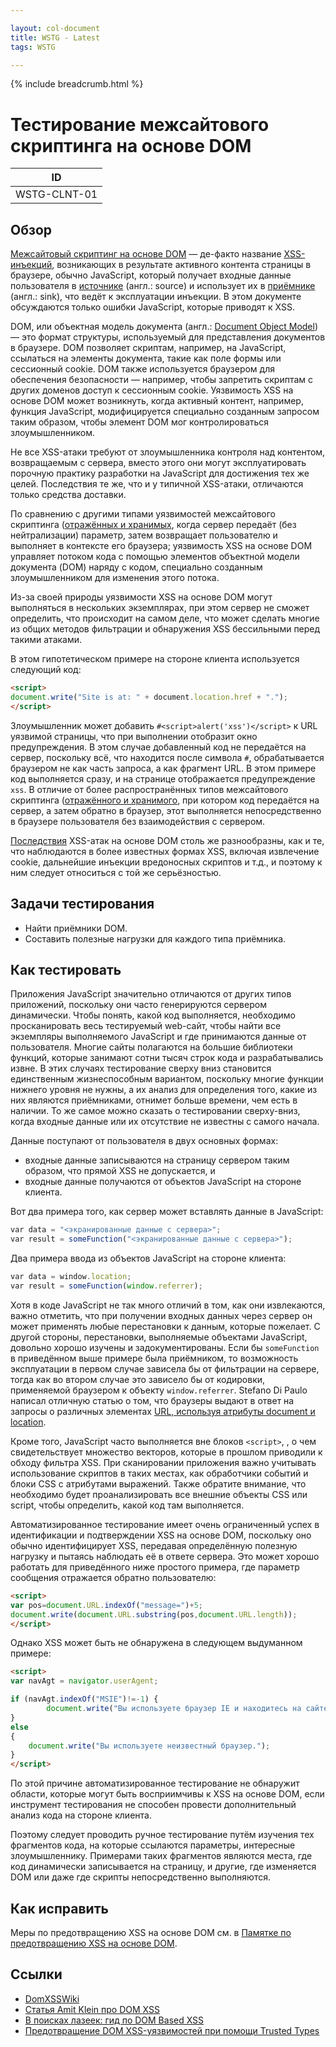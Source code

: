 ```yaml
---

layout: col-document
title: WSTG - Latest
tags: WSTG

---
```


{% include breadcrumb.html %}
# Тестирование межсайтового скриптинга на основе DOM

|ID          |
|------------|
|WSTG-CLNT-01|

## Обзор

[Межсайтовый скриптинг на основе DOM](https://owasp.org/www-community/attacks/DOM_Based_XSS) — де-факто название [XSS-инъекций](https://owasp.org/www-community/attacks/xss/), возникающих в результате активного контента страницы в браузере, обычно JavaScript, который получает входные данные пользователя в [источнике](https://github.com/wisec/domxsswiki/wiki/sources) (англ.: source) и использует их в [приёмнике](https://github.com/wisec/domxsswiki/wiki/Sinks) (англ.: sink), что ведёт к эксплуатации инъекции. В этом документе обсуждаются только ошибки JavaScript, которые приводят к XSS.

DOM, или объектная модель документа (англ.: [Document Object Model](https://ru.wikipedia.org/wiki/Document_Object_Model)) — это формат структуры, используемый для представления документов в браузере. DOM позволяет скриптам, например, на JavaScript, ссылаться на элементы документа, такие как поле формы или сессионный cookie. DOM также используется браузером для обеспечения безопасности — например, чтобы запретить скриптам с других доменов доступ к сессионным cookie. Уязвимость XSS на основе DOM может возникнуть, когда активный контент, например, функция JavaScript, модифицируется специально созданным запросом таким образом, чтобы элемент DOM мог контролироваться злоумышленником.

Не все XSS-атаки требуют от злоумышленника контроля над контентом, возвращаемым с сервера, вместо этого они могут эксплуатировать порочную практику разработки на JavaScript для достижения тех же целей. Последствия те же, что и у типичной XSS-атаки, отличаются только средства доставки.

По сравнению с другими типами уязвимостей межсайтового скриптинга ([отражённых и хранимых](https://owasp.org/www-community/attacks/xss/), когда сервер передаёт (без нейтрализации) параметр, затем возвращает пользователю и выполняет в контексте его браузера; уязвимость XSS на основе DOM управляет потоком кода с помощью элементов объектной модели документа (DOM) наряду с кодом, специально созданным злоумышленником для изменения этого потока.

Из-за своей природы уязвимости XSS на основе DOM могут выполняться в нескольких экземплярах, при этом сервер не сможет определить, что происходит на самом деле, что может сделать многие из общих методов фильтрации и обнаружения XSS бессильными перед такими атаками.

В этом гипотетическом примере на стороне клиента используется следующий код:

```html
<script>
document.write("Site is at: " + document.location.href + ".");
</script>
```

Злоумышленник может добавить `#<script>alert('xss')</script>` к URL уязвимой страницы, что при выполнении отобразит окно предупреждения. В этом случае добавленный код не передаётся на сервер, поскольку всё, что находится после символа `#`, обрабатывается браузером не как часть запроса, а как фрагмент URL. В этом примере код выполняется сразу, и на странице отображается предупреждение `xss`. В отличие от более распространённых типов межсайтового скриптинга ([отражённого и хранимого](https://owasp.org/www-community/attacks/xss/), при котором код передаётся на сервер, а затем обратно в браузер, этот выполняется непосредственно в браузере пользователя без взаимодействия с сервером.

[Последствия](https://owasp.org/www-community/attacks/xss/) XSS-атак на основе DOM столь же разнообразны, как и те, что наблюдаются в более известных формах XSS, включая извлечение cookie, дальнейшие инъекции вредоносных скриптов и т.д., и поэтому к ним следует относиться с той же серьёзностью.

## Задачи тестирования

- Найти приёмники DOM.
- Составить полезные нагрузки для каждого типа приёмника.

## Как тестировать

Приложения JavaScript значительно отличаются от других типов приложений, поскольку они часто генерируются сервером динамически. Чтобы понять, какой код выполняется, необходимо просканировать весь тестируемый web-сайт, чтобы найти все экземпляры выполняемого JavaScript и где принимаются данные от пользователя. Многие сайты полагаются на большие библиотеки функций, которые занимают сотни тысяч строк кода и разрабатывались извне. В этих случаях тестирование сверху вниз становится единственным жизнеспособным вариантом, поскольку многие функции нижнего уровня не нужны, а их анализ для определения того, какие из них являются приёмниками, отнимет больше времени, чем есть в наличии. То же самое можно сказать о тестировании сверху-вниз, когда входные данные или их отсутствие не известны с самого начала.

Данные поступают от пользователя в двух основных формах:

- входные данные записываются на страницу сервером таким образом, что прямой XSS не допускается, и
- входные данные получаются от объектов JavaScript на стороне клиента.

Вот два примера того, как сервер может вставлять данные в JavaScript:

```js
var data = "<экранированные данные с сервера>";
var result = someFunction("<экранированные данные с сервера>");
```

Два примера ввода из объектов JavaScript на стороне клиента:

```js
var data = window.location;
var result = someFunction(window.referrer);
```

Хотя в коде JavaScript не так много отличий в том, как они извлекаются, важно отметить, что при получении входных данных через сервер он может применять любые перестановки к данным, которые пожелает. С другой стороны, перестановки, выполняемые объектами JavaScript, довольно хорошо изучены и задокументированы. Если бы `someFunction` в приведённом выше примере была приёмником, то возможность эксплуатации в первом случае зависела бы от фильтрации на сервере, тогда как во втором случае это зависело бы от кодировки, применяемой браузером к объекту `window.referrer`. Stefano Di Paulo написал отличную статью о том, что браузеры выдают в ответ на запросы о различных элементах [URL, используя атрибуты document и location](https://github.com/wisec/domxsswiki/wiki/location,-documentURI-and-URL-sources).

Кроме того, JavaScript часто выполняется вне блоков `<script>`, , о чем свидетельствует множество векторов, которые в прошлом приводили к обходу фильтра XSS. При сканировании приложения важно учитывать использование скриптов в таких местах, как обработчики событий и блоки CSS с атрибутами выражений. Также обратите внимание, что необходимо будет проанализировать все внешние объекты CSS или script, чтобы определить, какой код там выполняется.

Автоматизированное тестирование имеет очень ограниченный успех в идентификации и подтверждении XSS на основе DOM, поскольку оно обычно идентифицирует XSS, передавая определённую полезную нагрузку и пытаясь наблюдать её в ответе сервера. Это может хорошо работать для приведённого ниже простого примера, где параметр сообщения отражается обратно пользователю:

```html
<script>
var pos=document.URL.indexOf("message=")+5;
document.write(document.URL.substring(pos,document.URL.length));
</script>
```

Однако XSS может быть не обнаружена в следующем выдуманном примере:

```html
<script>
var navAgt = navigator.userAgent;

if (navAgt.indexOf("MSIE")!=-1) {
        document.write("Вы используете браузер IE и находитесь на сайте: " + document.location.href + ".");
}
else
{
    document.write("Вы используете неизвестный браузер.");
}
</script>
```

По этой причине автоматизированное тестирование не обнаружит области, которые могут быть восприимчивы к XSS на основе DOM, если инструмент тестирования не способен провести дополнительный анализ кода на стороне клиента.

Поэтому следует проводить ручное тестирование путём изучения тех фрагментов кода, на которые ссылаются параметры, интересные злоумышленнику. Примерами таких фрагментов являются места, где код динамически записывается на страницу, и другие, где изменяется DOM или даже где скрипты непосредственно выполняются.

## Как исправить

Меры по предотвращению XSS на основе DOM см. в [Памятке по предотвращению XSS на основе DOM](https://cheatsheetseries.owasp.org/cheatsheets/DOM_based_XSS_Prevention_Cheat_Sheet.html).

## Ссылки

- [DomXSSWiki](https://github.com/wisec/domxsswiki/wiki/)
- [Статья Amit Klein про DOM XSS](http://www.webappsec.org/projects/articles/071105.html)
- [В поисках лазеек: гид по DOM Based XSS](https://habr.com/ru/company/xakep/blog/189210/)
- [Предотвращение DOM XSS-уязвимостей при помощи Trusted Types](https://web.dev/i18n/ru/trusted-types/)